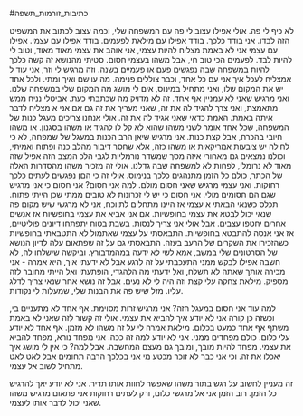#כתיבות_זורמות_תשפה 

לא כיף לי פה. אולי אפילו עצוב לי פה עם המשפחה שלי, וכמה עצוב לכתוב את המשפיט הזה לבדו. אני בודד כלכך. בודד אפילו עם מילאת לפעמים. בודד אפילו עם עצמי. אפילו עם עצמי אני לא באמת מצליח להיות עצמי, אני אוהב את עצמי מאוד מאוד, וטוב לי להיות לבד. לפעמים הכי טוב חי, אבל משהו בעצמי חסום.
סטיתי מהנושא
זה קשה כלכך להיות במשפחה שבה נפגשים פעם או פעמיים בשנה. וזה מרגיש לי וזר, אני עוד ל אמצליח לעכל איך אני עם כל אחד, וכבר צוללים פנימה. מה עוישם ואיך ומתי. ולכל אחד יש את המקום שלו, ואני מתחיל במינוס, אים לי מושג מה המקום שלי במשפחה שלנו. ואני מרגיש שאני לא עמניין אף אחד. זה לא מדויק מה שכתבתי כעת. אביטלי נניח ממש מתאמצת, ואני צרך להגיד לה את זה, שאני מעריך את זה גם אם אני א מצליח לדבר איתה באמת. האמת כדאי שאני אגיד לה את זה.
אולי אנחנו צריכים מעגל כנות של המשפחה, שכל אחד אומר לשני משהו שהוא לא קל לו להגיד או משהו בסגנון. או משהו חיובי בהכרח, אבל קצת כנות. אני מרגיש שיאן הרב הכנות במעגל של שמפחה, לא כי לחילה יש ציבעות אמריקאית או משהו כזה, אלא שחסר דיבור מהלב כנה ופתוח ואמיתי, וכולנו נמצאים גם מאחורי איזה מסך שמשדר נורמליות לגבי הלכ המצב הזה אפיל שזה מאוד לא נרומלי, לפחות לא למשפחה שבה גדלנו.
אולי זה מזכיר משהו מהסדרות האלה של הכתר, כולם כל הזמן מתנהגים כלכך בנימוס. אולי זה כי הםן נפגשים לעתים כלכך רחוקות.
ואני עצמי מרגיש שאני חסום מולם. למה אני חסום? אני חסום כי אני מרגיש שגם הם חסומים מולי. אני חסום כי יש לי זכרונות לא טובים ממתי שכן הייתי פתוח. תכלס כשנאי הבאתי א עצמי אז היינו מתחלים לתווכח, אני לא מרגשי שיש מקום פה שנאי יכול לבטא את עצמי בחופשיות. אם אני אביא את עצמי בחופשיות אז אנשים אחרים יחטפו עצבים. אבל אולי אני צריך לנסות. בשבת בטוח יתפתחו דיונים פוליטיים, אז אני אנסה להתבטא בחופשיות.
התבאסתי על עצמי שאתמול לא התטבאתי בחופשיות כשהזכירו את השקרים של הרעב בעזה.
התבאסתי גם על זה שפתאום עלה לדיון הנושא של הסרטונים שלי במשב, אמא לשי לא ידעה במהמדבורץ. וביקשה שישלחו לה, לא חשבה אפילו לבקש ממני התעכבתי על זה לרגע אבל לא ידעתי איך, היא אמרה - אני מכירה אותך שאתה לא תשלח, ואל ידעתי מה הלהגדי, הופתעתי ואל הייתי מחובר לזה מספיק. 
מילאת צחקה עלי קצת וזה היה לי לא נעים. אבל זה נושא אחר שנאי צריך לדלג עליו.
מזל שיש פה את הבנות שלי, שמעלות לי נקודות.

למה עוד אני חסום במעגל הזה? אני מרגיש זרות מסוימת. אף אחד לא מתעניים בי, וכשזה כן קורה אני לא יודע איך להביא את עצמי.
אולי זה קשור לזה שאני לא באמת משתף אף אחד כמעט בכלום. מילאת אמרה לי על זה משהו לא מזמן. אף אחד לא יודע עלי כלום. כולם מפחדים ממני.
אני לא יודע למה זה ככה.
אני מפחד נורא, מפחד להביא את עצמי. מפחד להיות מובך, ומובך גם מעצם המחשבה. אבל למה?
כי אין לי מושג איך יאכלו את זה.
וכי אני כבר לא זוכר מכטע מי אני בכלכך הרבה תחומים
אבל לאט לאט מתחיל לשוב אל עצמי.

זה מעניין לחשוב על רגש בתור משהו שאפשר לחוות אותו תדיר. אני לא יודע יאך להרגיש כל הזמן. רוב הזמן אני אל מרגשי כלום, ורק לעתים רחוקות אני פתאום מרגיש משהו שאני יכול לדבר אותו לעצמי.

